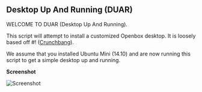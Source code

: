 ## Desktop Up And Running (DUAR)
WELCOME TO DUAR (Desktop Up And Running).

This script will attempt to install a customized Openbox
desktop. It is loosely based off #! ([Crunchbang](http://crunchbang.org/)).

We assume that you installed Ubuntu Mini (14.10) and are now running this
script to get a simple desktop up and running.


**Screenshot**

![Screenshot](http://i.imgur.com/9CdpyN1.png)
